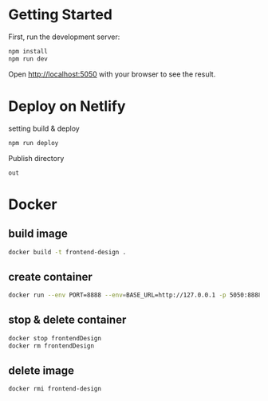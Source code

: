 # Getting Started

First, run the development server:

```bash
npm install
npm run dev
```

Open [http://localhost:5050](http://localhost:5050) with your browser to see the result.

# Deploy on Netlify

setting build & deploy

```bash
npm run deploy
```

Publish directory

```
out
```

# Docker

## build image

```bash
docker build -t frontend-design .
```

## create container

```bash
docker run --env PORT=8888 --env=BASE_URL=http://127.0.0.1 -p 5050:8888 --name frontendDesign frontend-design
```

## stop & delete container

```bash
docker stop frontendDesign
docker rm frontendDesign
```

## delete image

```bash
docker rmi frontend-design
```
